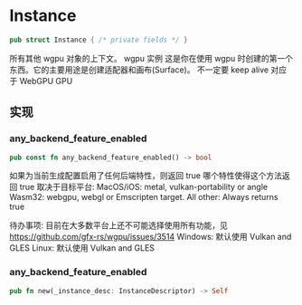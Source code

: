 # Instance

```rust
pub struct Instance { /* private fields */ }
```

所有其他 wgpu 对象的上下文。 wgpu 实例
这是你在使用 wgpu 时创建的第一个东西。它的主要用途是创建适配器和画布(Surface)。
不一定要 keep alive
对应于 WebGPU GPU

## 实现

### any_backend_feature_enabled

```rust
pub const fn any_backend_feature_enabled() -> bool
```

如果为当前生成配置启用了任何后端特性，则返回 true
哪个特性使得这个方法返回 true 取决于目标平台:
MacOS/iOS: metal, vulkan-portability or angle
Wasm32: webgpu, webgl or Emscripten target.
All other: Always returns true

待办事项: 目前在大多数平台上还不可能选择使用所有功能，见 https://github.com/gfx-rs/wgpu/issues/3514
Windows: 默认使用 Vulkan and GLES
Linux: 默认使用 Vulkan and GLES

### any_backend_feature_enabled

```rust
pub fn new(_instance_desc: InstanceDescriptor) -> Self
```
